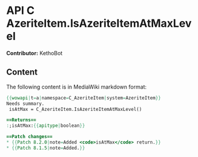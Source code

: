 # API C AzeriteItem.IsAzeriteItemAtMaxLevel

**Contributor:** KethoBot

## Content

The following content is in MediaWiki markdown format:

```mediawiki
{{wowapi|t=a|namespace=C_AzeriteItem|system=AzeriteItem}}
Needs summary.
 isAtMax = C_AzeriteItem.IsAzeriteItemAtMaxLevel()

==Returns==
:;isAtMax:{{apitype|boolean}}

==Patch changes==
* {{Patch 8.2.0|note=Added <code>isAtMax</code> return.}}
* {{Patch 8.1.5|note=Added.}}
```